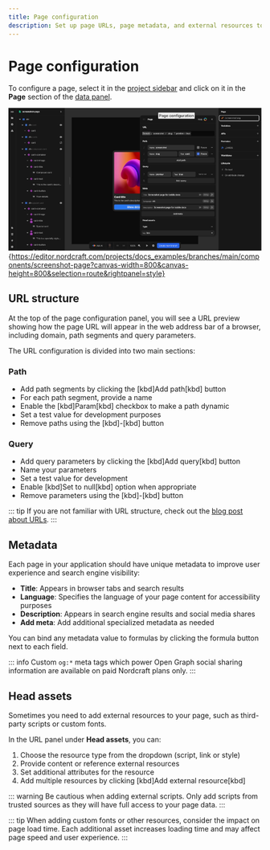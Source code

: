 ```yaml
---
title: Page configuration
description: Set up page URLs, page metadata, and external resources to control navigation paths, SEO settings and integration with third-party assets.
---
```


# Page configuration

To configure a page, select it in the [project sidebar](/the-editor/project-sidebar) and click on it in the **Page** section of the [data panel](/the-editor/data-panel).

![The page configuration dialog is open to the right of the canvas, showing the full URL of the page including query parameters, meta data including title, language and description, and a custom head asset defined, which uses an HTML link element.|16/9](page-configuration.webp 'Page configuration'){https://editor.nordcraft.com/projects/docs_examples/branches/main/components/screenshot-page?canvas-width=800&canvas-height=800&selection=route&rightpanel=style}

## URL structure

At the top of the page configuration panel, you will see a URL preview showing how the page URL will appear in the web address bar of a browser, including domain, path segments and query parameters.

The URL configuration is divided into two main sections:

### Path

- Add path segments by clicking the [kbd]Add path[kbd] button
- For each path segment, provide a name
- Enable the [kbd]Param[kbd] checkbox to make a path dynamic
- Set a test value for development purposes
- Remove paths using the [kbd]-[kbd] button

### Query

- Add query parameters by clicking the [kbd]Add query[kbd] button
- Name your parameters
- Set a test value for development
- Enable [kbd]Set to null[kbd] option when appropriate
- Remove parameters using the [kbd]-[kbd] button

::: tip
If you are not familiar with URL structure, check out the [blog post about URLs](https://blog.nordcraft.com/urls-how-do-they-really-work).
:::

## Metadata

Each page in your application should have unique metadata to improve user experience and search engine visibility:

- **Title**: Appears in browser tabs and search results
- **Language**: Specifies the language of your page content for accessibility purposes
- **Description**: Appears in search engine results and social media shares
- **Add meta**: Add additional specialized metadata as needed

You can bind any metadata value to formulas by clicking the formula button next to each field.

::: info
Custom `og:*` meta tags which power Open Graph social sharing information are available on paid Nordcraft plans only.
:::

## Head assets

Sometimes you need to add external resources to your page, such as third-party scripts or custom fonts.

In the URL panel under **Head assets**, you can:

1. Choose the resource type from the dropdown (script, link or style)
2. Provide content or reference external resources
3. Set additional attributes for the resource
4. Add multiple resources by clicking [kbd]Add external resource[kbd]

::: warning
Be cautious when adding external scripts. Only add scripts from trusted sources as they will have full access to your page data.
:::

::: tip
When adding custom fonts or other resources, consider the impact on page load time. Each additional asset increases loading time and may affect page speed and user experience.
:::

